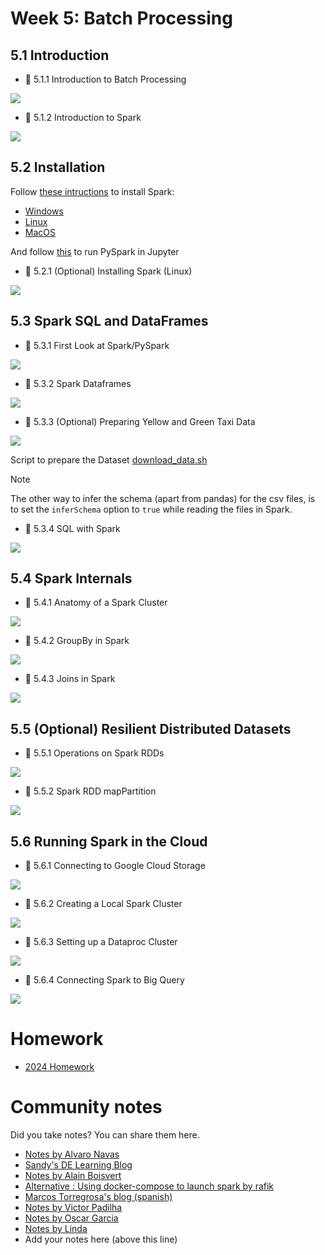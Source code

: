 # Week 5: Batch Processing

## 5.1 Introduction

* :movie_camera: 5.1.1 Introduction to Batch Processing

[![](https://markdown-videos-api.jorgenkh.no/youtube/dcHe5Fl3MF8)](https://youtu.be/dcHe5Fl3MF8&list=PL3MmuxUbc_hJed7dXYoJw8DoCuVHhGEQb&index=51)

* :movie_camera: 5.1.2 Introduction to Spark

[![](https://markdown-videos-api.jorgenkh.no/youtube/FhaqbEOuQ8U)](https://youtu.be/FhaqbEOuQ8U&list=PL3MmuxUbc_hJed7dXYoJw8DoCuVHhGEQb&index=52)


## 5.2 Installation

Follow [these intructions](setup/) to install Spark:

* [Windows](setup/windows.md)
* [Linux](setup/linux.md)
* [MacOS](setup/macos.md)

And follow [this](setup/pyspark.md) to run PySpark in Jupyter

* :movie_camera: 5.2.1 (Optional) Installing Spark (Linux)

[![](https://markdown-videos-api.jorgenkh.no/youtube/hqUbB9c8sKg)](https://youtu.be/hqUbB9c8sKg&list=PL3MmuxUbc_hJed7dXYoJw8DoCuVHhGEQb&index=53)


## 5.3 Spark SQL and DataFrames

* :movie_camera: 5.3.1 First Look at Spark/PySpark

[![](https://markdown-videos-api.jorgenkh.no/youtube/r_Sf6fCB40c)](https://youtu.be/r_Sf6fCB40c&list=PL3MmuxUbc_hJed7dXYoJw8DoCuVHhGEQb&index=54)

* :movie_camera: 5.3.2 Spark Dataframes

[![](https://markdown-videos-api.jorgenkh.no/youtube/ti3aC1m3rE8)](https://youtu.be/ti3aC1m3rE8&list=PL3MmuxUbc_hJed7dXYoJw8DoCuVHhGEQb&index=55)

* :movie_camera: 5.3.3 (Optional) Preparing Yellow and Green Taxi Data

[![](https://markdown-videos-api.jorgenkh.no/youtube/CI3P4tAtru4)](https://youtu.be/CI3P4tAtru4&list=PL3MmuxUbc_hJed7dXYoJw8DoCuVHhGEQb&index=56)

Script to prepare the Dataset [download_data.sh](code/download_data.sh)

> [!NOTE]  
> The other way to infer the schema (apart from pandas) for the csv files, is to set the `inferSchema` option to `true` while reading the files in Spark.

* :movie_camera: 5.3.4 SQL with Spark

[![](https://markdown-videos-api.jorgenkh.no/youtube/uAlp2VuZZPY)](https://youtu.be/uAlp2VuZZPY&list=PL3MmuxUbc_hJed7dXYoJw8DoCuVHhGEQb&index=57)


## 5.4 Spark Internals

* :movie_camera: 5.4.1 Anatomy of a Spark Cluster

[![](https://markdown-videos-api.jorgenkh.no/youtube/68CipcZt7ZA)](https://youtu.be/68CipcZt7ZA&list=PL3MmuxUbc_hJed7dXYoJw8DoCuVHhGEQb&index=58)

* :movie_camera: 5.4.2 GroupBy in Spark

[![](https://markdown-videos-api.jorgenkh.no/youtube/9qrDsY_2COo)](https://youtu.be/9qrDsY_2COo&list=PL3MmuxUbc_hJed7dXYoJw8DoCuVHhGEQb&index=59)

* :movie_camera: 5.4.3 Joins in Spark

[![](https://markdown-videos-api.jorgenkh.no/youtube/lu7TrqAWuH4)](https://youtu.be/lu7TrqAWuH4&list=PL3MmuxUbc_hJed7dXYoJw8DoCuVHhGEQb&index=60)

## 5.5 (Optional) Resilient Distributed Datasets

* :movie_camera: 5.5.1 Operations on Spark RDDs

[![](https://markdown-videos-api.jorgenkh.no/youtube/Bdu-xIrF3OM)](https://youtu.be/Bdu-xIrF3OM&list=PL3MmuxUbc_hJed7dXYoJw8DoCuVHhGEQb&index=61)

* :movie_camera: 5.5.2 Spark RDD mapPartition

[![](https://markdown-videos-api.jorgenkh.no/youtube/k3uB2K99roI)](https://youtu.be/k3uB2K99roI&list=PL3MmuxUbc_hJed7dXYoJw8DoCuVHhGEQb&index=62)


## 5.6 Running Spark in the Cloud

* :movie_camera: 5.6.1 Connecting to Google Cloud Storage

[![](https://markdown-videos-api.jorgenkh.no/youtube/Yyz293hBVcQ)](https://youtu.be/Yyz293hBVcQ&list=PL3MmuxUbc_hJed7dXYoJw8DoCuVHhGEQb&index=63)

* :movie_camera: 5.6.2 Creating a Local Spark Cluster

[![](https://markdown-videos-api.jorgenkh.no/youtube/HXBwSlXo5IA)](https://youtu.be/HXBwSlXo5IA&list=PL3MmuxUbc_hJed7dXYoJw8DoCuVHhGEQb&index=64)

* :movie_camera: 5.6.3 Setting up a Dataproc Cluster

[![](https://markdown-videos-api.jorgenkh.no/youtube/osAiAYahvh8)](https://youtu.be/osAiAYahvh8&list=PL3MmuxUbc_hJed7dXYoJw8DoCuVHhGEQb&index=65)

* :movie_camera: 5.6.4 Connecting Spark to Big Query

[![](https://markdown-videos-api.jorgenkh.no/youtube/HIm2BOj8C0Q)](https://youtu.be/HIm2BOj8C0Q&list=PL3MmuxUbc_hJed7dXYoJw8DoCuVHhGEQb&index=66)


# Homework

* [2024 Homework](../cohorts/2024/05-batch/homework.md)


# Community notes

Did you take notes? You can share them here.

* [Notes by Alvaro Navas](https://github.com/ziritrion/dataeng-zoomcamp/blob/main/notes/5_batch_processing.md)
* [Sandy's DE Learning Blog](https://learningdataengineering540969211.wordpress.com/2022/02/24/week-5-de-zoomcamp-5-2-1-installing-spark-on-linux/)
* [Notes by Alain Boisvert](https://github.com/boisalai/de-zoomcamp-2023/blob/main/week5.md)
* [Alternative : Using docker-compose to launch spark by rafik](https://gist.github.com/rafik-rahoui/f98df941c4ccced9c46e9ccbdef63a03) 
* [Marcos Torregrosa's blog (spanish)](https://www.n4gash.com/2023/data-engineering-zoomcamp-semana-5-batch-spark)
* [Notes by Victor Padilha](https://github.com/padilha/de-zoomcamp/tree/master/week5)
* [Notes by Oscar Garcia](https://github.com/ozkary/Data-Engineering-Bootcamp/tree/main/Step5-Batch-Processing)
* [Notes by Linda](https://github.com/inner-outer-space/de-zoomcamp-2024/tree/main/5-batch)
* Add your notes here (above this line)
